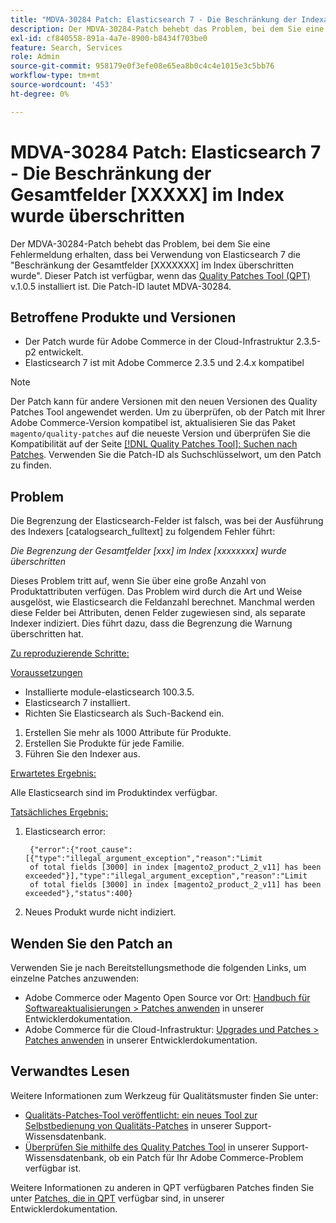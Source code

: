 ```yaml
---
title: "MDVA-30284 Patch: Elasticsearch 7 - Die Beschränkung der Indexanzahl [XXXXX] wurde überschritten"
description: Der MDVA-30284-Patch behebt das Problem, bei dem Sie eine Fehlermeldung erhalten, dass bei Verwendung von Elasticsearch 7 die "Beschränkung der Gesamtfelder \[XXXXXXX\] im Index überschritten wurde". Dieser Patch ist verfügbar, wenn das [Quality Patches Tool (QPT)](/help/announcements/adobe-commerce-announcements/magento-quality-patches-released-new-tool-to-self-serve-quality-patches.md) v.1.0.5 installiert ist. Die Patch-ID lautet MDVA-30284.
exl-id: cf840558-891a-4a7e-8900-b8434f703be0
feature: Search, Services
role: Admin
source-git-commit: 958179e0f3efe08e65ea8b0c4c4e1015e3c5bb76
workflow-type: tm+mt
source-wordcount: '453'
ht-degree: 0%

---
```


# MDVA-30284 Patch: Elasticsearch 7 - Die Beschränkung der Gesamtfelder [XXXXX] im Index wurde überschritten

Der MDVA-30284-Patch behebt das Problem, bei dem Sie eine Fehlermeldung erhalten, dass bei Verwendung von Elasticsearch 7 die &quot;Beschränkung der Gesamtfelder \[XXXXXXX\] im Index überschritten wurde&quot;. Dieser Patch ist verfügbar, wenn das [Quality Patches Tool (QPT)](/help/announcements/adobe-commerce-announcements/magento-quality-patches-released-new-tool-to-self-serve-quality-patches.md) v.1.0.5 installiert ist. Die Patch-ID lautet MDVA-30284.

## Betroffene Produkte und Versionen

* Der Patch wurde für Adobe Commerce in der Cloud-Infrastruktur 2.3.5-p2 entwickelt.
* Elasticsearch 7 ist mit Adobe Commerce 2.3.5 und 2.4.x kompatibel

>[!NOTE]
>
>Der Patch kann für andere Versionen mit den neuen Versionen des Quality Patches Tool angewendet werden. Um zu überprüfen, ob der Patch mit Ihrer Adobe Commerce-Version kompatibel ist, aktualisieren Sie das Paket `magento/quality-patches` auf die neueste Version und überprüfen Sie die Kompatibilität auf der Seite [[!DNL Quality Patches Tool]: Suchen nach Patches](https://devdocs.magento.com/quality-patches/tool.html#patch-grid). Verwenden Sie die Patch-ID als Suchschlüsselwort, um den Patch zu finden.

## Problem

Die Begrenzung der Elasticsearch-Felder ist falsch, was bei der Ausführung des Indexers \[catalogsearch\_fulltext\] zu folgendem Fehler führt:

*Die Begrenzung der Gesamtfelder [xxx] im Index [xxxxxxxx] wurde überschritten*

Dieses Problem tritt auf, wenn Sie über eine große Anzahl von Produktattributen verfügen. Das Problem wird durch die Art und Weise ausgelöst, wie Elasticsearch die Feldanzahl berechnet. Manchmal werden diese Felder bei Attributen, denen Felder zugewiesen sind, als separate Indexer indiziert. Dies führt dazu, dass die Begrenzung die Warnung überschritten hat.

<u>Zu reproduzierende Schritte:</u>

<u>Voraussetzungen</u>

* Installierte module-elasticsearch 100.3.5.
* Elasticsearch 7 installiert.
* Richten Sie Elasticsearch als Such-Backend ein.

1. Erstellen Sie mehr als 1000 Attribute für Produkte.
1. Erstellen Sie Produkte für jede Familie.
1. Führen Sie den Indexer aus.

<u>Erwartetes Ergebnis:</u>

Alle Elasticsearch sind im Produktindex verfügbar.

<u>Tatsächliches Ergebnis:</u>

1. Elasticsearch error:

   ```
    {"error":{"root_cause":[{"type":"illegal_argument_exception","reason":"Limit
    of total fields [3000] in index [magento2_product_2_v11] has been exceeded"}],"type":"illegal_argument_exception","reason":"Limit
    of total fields [3000] in index [magento2_product_2_v11] has been exceeded"},"status":400}
   ```

1. Neues Produkt wurde nicht indiziert.

## Wenden Sie den Patch an

Verwenden Sie je nach Bereitstellungsmethode die folgenden Links, um einzelne Patches anzuwenden:

* Adobe Commerce oder Magento Open Source vor Ort: [Handbuch für Softwareaktualisierungen > Patches anwenden](https://devdocs.magento.com/guides/v2.4/comp-mgr/patching/mqp.html) in unserer Entwicklerdokumentation.
* Adobe Commerce für die Cloud-Infrastruktur: [Upgrades und Patches > Patches anwenden](https://devdocs.magento.com/cloud/project/project-patch.html) in unserer Entwicklerdokumentation.

## Verwandtes Lesen

Weitere Informationen zum Werkzeug für Qualitätsmuster finden Sie unter:

* [Qualitäts-Patches-Tool veröffentlicht: ein neues Tool zur Selbstbedienung von Qualitäts-Patches](/help/announcements/adobe-commerce-announcements/magento-quality-patches-released-new-tool-to-self-serve-quality-patches.md) in unserer Support-Wissensdatenbank.
* [Überprüfen Sie mithilfe des Quality Patches Tool](/help/support-tools/patches-available-in-qpt-tool/check-patch-for-magento-issue-with-magento-quality-patches.md) in unserer Support-Wissensdatenbank, ob ein Patch für Ihr Adobe Commerce-Problem verfügbar ist.

Weitere Informationen zu anderen in QPT verfügbaren Patches finden Sie unter [Patches, die in QPT](https://devdocs.magento.com/quality-patches/tool.html#patch-grid) verfügbar sind, in unserer Entwicklerdokumentation.

